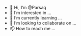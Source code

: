 - 👋 Hi, I’m @Parsaq
- 👀 I’m interested in ...
- 🌱 I’m currently learning ...
- 💞️ I’m looking to collaborate on ...
- 📫 How to reach me ...

<!---
Parsaq/Parsaq is a ✨ special ✨ repository because its `README.md` (this file) appears on your GitHub profile.
You can click the Preview link to take a look at your changes.
--->
